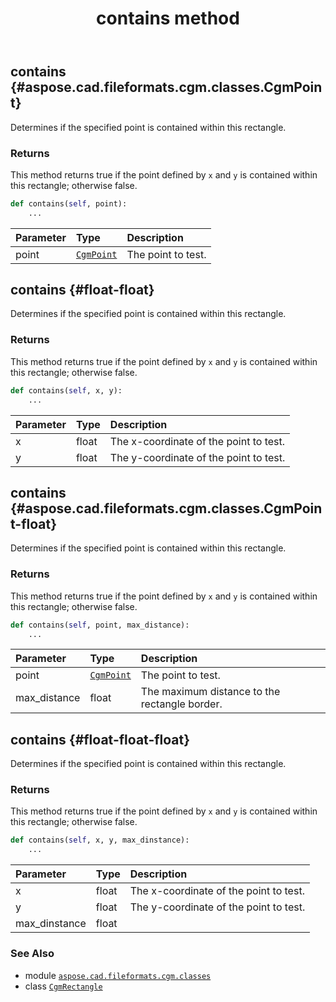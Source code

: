 ﻿---
title: contains method
second_title: Aspose.CAD for Python via .NET API References
description: 
type: docs
weight: 20
url: /python-net/aspose.cad.fileformats.cgm.classes/cgmrectangle/contains/
is_root: false
---

## contains {#aspose.cad.fileformats.cgm.classes.CgmPoint}

Determines if the specified point is contained within this rectangle.


### Returns 


This method returns true if the point defined by `x` and `y` is contained within this rectangle; otherwise false.


```python
def contains(self, point):
    ...
```


| Parameter | Type | Description |
| :- | :- | :- |
| point | [`CgmPoint`](/cad/python-net/aspose.cad.fileformats.cgm.classes/cgmpoint) | The point to test. |


## contains {#float-float}

Determines if the specified point is contained within this rectangle.


### Returns 


This method returns true if the point defined by `x` and `y` is contained within this rectangle; otherwise false.


```python
def contains(self, x, y):
    ...
```


| Parameter | Type | Description |
| :- | :- | :- |
| x | float | The x-coordinate of the point to test. |
| y | float | The y-coordinate of the point to test. |


## contains {#aspose.cad.fileformats.cgm.classes.CgmPoint-float}

Determines if the specified point is contained within this rectangle.


### Returns 


This method returns true if the point defined by `x` and `y` is contained within this rectangle; otherwise false.


```python
def contains(self, point, max_distance):
    ...
```


| Parameter | Type | Description |
| :- | :- | :- |
| point | [`CgmPoint`](/cad/python-net/aspose.cad.fileformats.cgm.classes/cgmpoint) | The point to test. |
| max_distance | float | The maximum distance to the rectangle border. |


## contains {#float-float-float}

Determines if the specified point is contained within this rectangle.


### Returns 


This method returns true if the point defined by `x` and `y` is contained within this rectangle; otherwise false.


```python
def contains(self, x, y, max_dinstance):
    ...
```


| Parameter | Type | Description |
| :- | :- | :- |
| x | float | The x-coordinate of the point to test. |
| y | float | The y-coordinate of the point to test. |
| max_dinstance | float |  |



### See Also
* module [`aspose.cad.fileformats.cgm.classes`](../../)
* class [`CgmRectangle`](/cad/python-net/aspose.cad.fileformats.cgm.classes/cgmrectangle)
